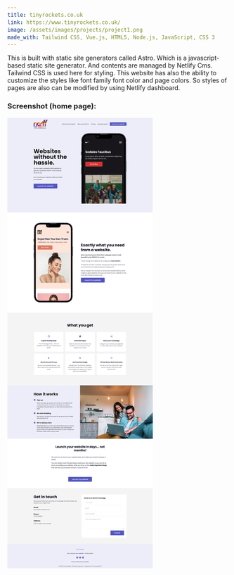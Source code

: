 ```yaml
---
title: tinyrockets.co.uk
link: https://www.tinyrockets.co.uk/
image: /assets/images/projects/project1.png
made_with: Tailwind CSS, Vue.js, HTML5, Node.js, JavaScript, CSS 3
---
```


This is built with static site generators called Astro. Which is a javascript-based static site generator. And contents are managed by Netlify Cms. Tailwind CSS is used here for styling. This website has also the ability to customize the styles like font family font color and page colors. So styles of pages are also can be modified by using Netlify dashboard.


### Screenshot (home page):
![www.tinyrockets.co.uk (developed by mohammed akash)](/assets/images/projects/tiny.png)